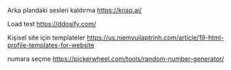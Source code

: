 Arka plandaki sesleri kaldırma
https://krisp.ai/

Load test
https://ddosify.com/

Kişisel site için templateler
https://us.niemvuilaptrinh.com/article/19-html-profile-templates-for-website

numara seçme
https://pickerwheel.com/tools/random-number-generator/
